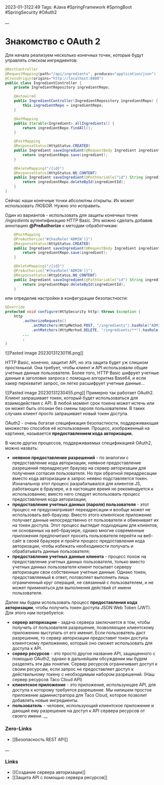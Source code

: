 2023-01-3122:49
Tags: #Java #SpringFramework #SpringBoot #SpringSecurity #OAuth2

__
# Знакомство с OAuth 2

Для начала реализуем несколько конечных точек, которые будут управлять списком ингредиентов:
```java
@RestController
@RequestMapping(path="/api/ingredients", produces="application/json")
@CrossOrigin(origins="http://localhost:8080")
public class IngredientController {
	private IngredientRepository ingredientRepo;

	@Autowired
	public IngredientController(IngredientRepository ingredientRepo) {
		this.ingredientRepo = ingredientRepo;
	}

	@GetMapping
	public Iterable<Ingredient> allIngredients() {
		return ingredientRepo.findAll();
	}

	@PostMapping
	@ResponseStatus(HttpStatus.CREATED)
	public Ingredient saveIngredient(@RequestBody Ingredient ingredient) {
		return ingredientRepo.save(ingredient);
	}

	@DeleteMapping("/{id}")
	@ResponseStatus(HttpStatus.NO_CONTENT)
	public Ingredient saveIngredient(@PathVariable("id") String ingredientId) {
		return ingredientRepo.deleteById(ingredientId);
	}
}
```

Сейчас наши конечные точки абсолютны открыты. Их может использовать ЛЮБОЙ. Нужно это исправить.

Один из вариантов - использовать для защиты конечных точек */ingredients* аутентификацию HTTP Basic. Это можно сделать добавив аннотацию **@PreAuthorize** к методам-обработчикам:
```java
	@PostMapping
	@PreAuthorize("#{hasRole('ADMIN')}")
	@ResponseStatus(HttpStatus.CREATED)
	public Ingredient saveIngredient(@RequestBody Ingredient ingredient) {
		return ingredientRepo.save(ingredient);
	}

	@DeleteMapping("/{id}")
	@PreAuthorize("#{hasRole('ADMIN')}")
	@ResponseStatus(HttpStatus.NO_CONTENT)
	public Ingredient saveIngredient(@PathVariable("id") String ingredientId) {
		return ingredientRepo.deleteById(ingredientId);
	}
```

или определив настройки в конфигурации безопастности:
```java
@Override
protected void configure(HttpSecurity http) throws Exception {
	http
		.authorizeRequests()
			.antMatchers(HttpMethod.POST, "/ingredients").hasRole("ADMIN")
			.antMatchers(HttpMerhod.DELETE, "/ingredients/**").hasRole("ADMIN")
		...
		;
}
```

![[Pasted image 20230131230116.png]]

HTTP Basic, конечно, защитит API, но эта защита будет уж слишком *простенькой*. Она требует, чтобы клиент и API использовали общие учетные данные пользователя. Более того, HTTP Basic шифрует учетные данные в заголовке запроса с помощью алгоритма Base64, и если хакер перехватит запрос, он легко расшифрует учетные данные...

![[Pasted image 20230131230455.png]]
Примерно так работает OAuth2. Клиент запрашивает токен, который будет использоваться для взаимодействия с API. В любой момент срок токена может истечь или он может быть отознан без смены пароля пользователем. В таких случаях клиент просто запрашивает новый токен доступа.

OAuth2 - очень богатая спецификация безопастности, поддерживающая множество способов её использования. Процесс, изображенный на картинке, называется **предоставлением кода авторизации.** 

В числе других процессов, поддерживаемых спецификацией OAuth2, можно назвать:
- **неявное предоставление разрешений** - по аналогии с предоставление кода авторизации, неявное предоставление разрешений переадресует браузер на сервер авторизации для получения согласия пользователя. Но при обратной переадресации вместо кода авторизации в запрос неявно подставляется токен. Изначальнор этот процесс разрабатывался для клиентов JS, работающих в браузере, и в настоящее время не рекомендуется к использованию; вместо него следует использовать процесс предоставления кода авторизации;
- **предоставление учетных данных (пароля) пользователя** - этот процесс не предусматривает переадресации и вообще может не использовать веб-браузер. Вместо этого клиентское приложение получает данные непосредственно от пользователя и обменивает их на токен доступа. Этот процесс выглядит подходящим для клиентов, не основанных на веб-браузере, однако многие современные приложения предпочитают просить пользователя перейти на веб-сайт в своей браузере и пройти процесс предоставления кода авторизации, чтобы избежать необходимости получать и обрабатывать данные пользователя;
- **предоставление учетных данные клиента** - процесс похож на предоставление учетных данных пользователя, только вместо учетных данных пользователя клиент посылает серверу авторизации свои собственные учетные данные. Однако токен, предоставляемый в ответ, ползволяет выполнить лишь ограниченный круг операций, не связанный с пользователем, и не может применяться для выполнения действий от имени пользователя.


Далее мы будем использовать процесс **предоставления кода авторизации**, чтобы получить токен доступа JSON Web Token (JWT). Для этого нам потребуется:
- **сервер авторизации** - задача сервера заключается в том, чтобы получить от пользователя разрешение, позволяющее клиентскому приложению выступать от его именит. Если пользователь даст разрешение, то сервер авторизации предоставит токен доступа клиентскому приложению, который оно сможет использовать для доступа к API.
- **сервер ресурсов** - это просто другое название API, защищенного с помощью OAuth2, однако в дальнейшем обсуждении мы будем разделять эти два понятия. Сервер ресурсов ограничивает доступ к своим ресурсам, если запрос не предоставляет доступ к действильному токену с необходимым набором разрешений. (Наш сервер ресурсов Taco Cloud API)
- **клиентское приложение** - это приложение, использующее API, для доступа к которому требуется разрешение. Мы напишем простое приложение администратора для Taco Cloud, которое позволит добавлять новые ингредиенты.
- **пользователь** - человек, использующий клиентское приложение и дающий ему разрешение на доступ к API сервера ресурсов от своего имени.
__
### Zero-Links
- [[Безопасность REST API]]

__
### Links
- [[Создание сервера авторизации]]
- [[Защита API с помощью сервера ресурсов]]

